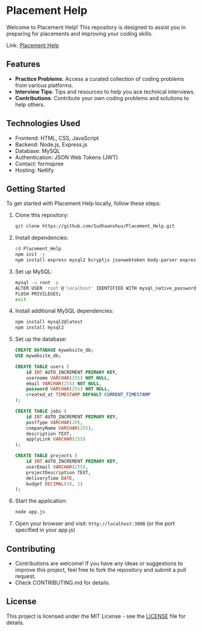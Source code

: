# Placement Help

Welcome to Placement Help! This repository is designed to assist you in preparing for placements and improving your coding skills.

Link: [Placement Help](https://placementhelp.netlify.app/)

## Features
- **Practice Problems**: Access a curated collection of coding problems from various platforms.
- **Interview Tips**: Tips and resources to help you ace technical interviews.
- **Contributions**: Contribute your own coding problems and solutions to help others.

## Technologies Used
- Frontend: HTML, CSS, JavaScript
- Backend: Node.js, Express.js
- Database: MySQL
- Authentication: JSON Web Tokens (JWT)
- Contact: formspree
- Hosting: Netlify

## Getting Started

To get started with Placement Help locally, follow these steps:

1. Clone this repository:
   ```bash
   git clone https://github.com/Sudhaanshuu/Placement_Help.git
   ```

2. Install dependencies:
   ```bash
   cd Placement_Help
   npm init -y
   npm install express mysql2 bcryptjs jsonwebtoken body-parser express-session
   ```

3. Set up MySQL:
   ```bash
   mysql -u root -p
   ALTER USER 'root'@'localhost' IDENTIFIED WITH mysql_native_password BY 'mysqlpass';
   FLUSH PRIVILEGES;
   exit
   ```

4. Install additional MySQL dependencies:
   ```bash
   npm install mysql2@latest
   npm install mysql2
   ```

5. Set up the database:
   ```sql
   CREATE DATABASE mywebsite_db;
   USE mywebsite_db;

   CREATE TABLE users (
       id INT AUTO_INCREMENT PRIMARY KEY,
       username VARCHAR(255) NOT NULL,
       email VARCHAR(255) NOT NULL,
       password VARCHAR(255) NOT NULL,
       created_at TIMESTAMP DEFAULT CURRENT_TIMESTAMP
   );

   CREATE TABLE jobs (
       id INT AUTO_INCREMENT PRIMARY KEY,
       postType VARCHAR(20),
       companyName VARCHAR(255),
       description TEXT,
       applyLink VARCHAR(255)
   );

   CREATE TABLE projects (
       id INT AUTO_INCREMENT PRIMARY KEY,
       userEmail VARCHAR(255),
       projectDescription TEXT,
       deliveryTime DATE,
       budget DECIMAL(10, 2)
   );
   ```

6. Start the application:
   ```bash
   node app.js
   ```

7. Open your browser and visit: `http://localhost:3000` (or the port specified in your app.js)

## Contributing
- Contributions are welcome! If you have any ideas or suggestions to improve this project, feel free to fork the repository and submit a pull request.
- Check CONTRIBUTING.md for details.

## License
This project is licensed under the MIT License - see the [LICENSE](./LICENSE) file for details.
